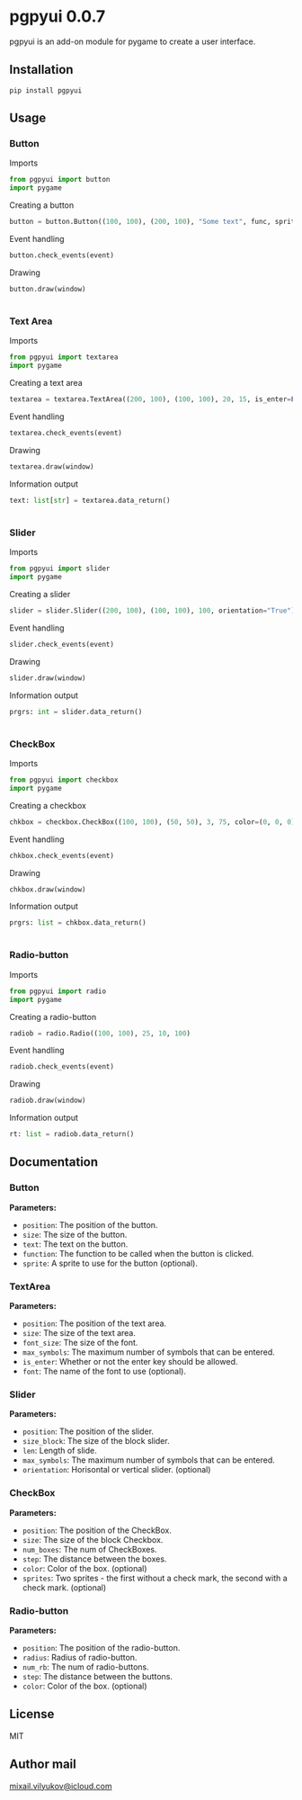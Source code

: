 # pgpyui 0.0.7

pgpyui is an add-on module for pygame to create a user interface.

## Installation

```
pip install pgpyui
```

## Usage

### Button

Imports
```python
from pgpyui import button
import pygame
```

Creating a button
```python
button = button.Button((100, 100), (200, 100), "Some text", func, sprite="sprites/sprite.png")
```

Event handling
```python
button.check_events(event)
```

Drawing
```python
button.draw(window)
```
#
### Text Area

Imports
```python
from pgpyui import textarea
import pygame
```

Creating a text area
```python
textarea = textarea.TextArea((200, 100), (100, 100), 20, 15, is_enter=False, font="Arial")
```

Event handling
```python
textarea.check_events(event)
```

Drawing
```python
textarea.draw(window)
```

Information output
```python
text: list[str] = textarea.data_return()
```

#
### Slider

Imports
```python
from pgpyui import slider
import pygame
```

Creating a slider
```python
slider = slider.Slider((200, 100), (100, 100), 100, orientation="True")
```

Event handling
```python
slider.check_events(event)
```

Drawing
```python
slider.draw(window)
```

Information output
```python
prgrs: int = slider.data_return()
```

#
### CheckBox

Imports
```python
from pgpyui import checkbox
import pygame
```

Creating a checkbox
```python
chkbox = checkbox.CheckBox((100, 100), (50, 50), 3, 75, color=(0, 0, 0), ["passive.png", "active.png"])
```

Event handling
```python
chkbox.check_events(event)
```

Drawing
```python
chkbox.draw(window)
```

Information output
```python
prgrs: list = chkbox.data_return()
```

#
### Radio-button

Imports
```python
from pgpyui import radio
import pygame
```

Creating a radio-button
```python
radiob = radio.Radio((100, 100), 25, 10, 100)
```

Event handling
```python
radiob.check_events(event)
```

Drawing
```python
radiob.draw(window)
```

Information output
```python
rt: list = radiob.data_return()
```

## Documentation

### Button

**Parameters:**

* `position`: The position of the button.
* `size`: The size of the button.
* `text`: The text on the button.
* `function`: The function to be called when the button is clicked.
* `sprite`: A sprite to use for the button (optional).

### TextArea

**Parameters:**

* `position`: The position of the text area.
* `size`: The size of the text area.
* `font_size`: The size of the font.
* `max_symbols`: The maximum number of symbols that can be entered.
* `is_enter`: Whether or not the enter key should be allowed.
* `font`: The name of the font to use (optional).

### Slider

**Parameters:**

* `position`: The position of the slider.
* `size_block`: The size of the block slider.
* `len`: Length of slide.
* `max_symbols`: The maximum number of symbols that can be entered.
* `orientation`: Horisontal or vertical slider. (optional)

### CheckBox

**Parameters:**

* `position`: The position of the CheckBox.
* `size`: The size of the block Checkbox.
* `num_boxes`: The num of CheckBoxes.
* `step`: The distance between the boxes.
* `color`: Color of the box. (optional)
* `sprites`: Two sprites - the first without a check mark, the second with a check mark. (optional)

### Radio-button

**Parameters:**

* `position`: The position of the radio-button.
* `radius`: Radius of radio-button.
* `num_rb`: The num of radio-buttons.
* `step`: The distance between the buttons.
* `color`: Color of the box. (optional)


## License

MIT

## Author mail

mixail.vilyukov@icloud.com
